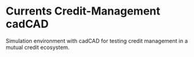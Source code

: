 # Currents Credit-Management cadCAD
 Simulation environment with cadCAD for testing credit management in a mutual credit ecosystem.
